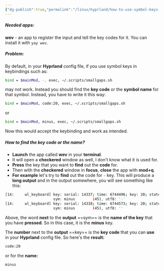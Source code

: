 ```yaml
---
{"dg-publish":true,"permalink":"/linux/hyprland/how-to-use-symbol-keys-in-keybindings/","noteIcon":""}
---
```


##### Needed apps:
**wev** - an app to register the input and tell the key codes for it. You can install it with `yay wev`.

##### Problem:
By default, in your **Hyprland** config file, if you use symbol keys in keybindings such as:
```bash
bind = $mainMod, -, exec, ~/.scripts/smallgaps.sh
```
may not work. Instead you should find the **key code** or the **symbol name** for that symbol. Instead, you have to write it this way:
```bash
bind = $mainMod, code:20, exec, ~/.scripts/smallgaps.sh
```
or
```bash
bind = $mainMod, minus, exec, ~/.scripts/smallgaps.sh
```
Now this would accept the keybinding and work as intended.

##### How to find the key code or the name?
- **Launch** the app called **wev** in your **terminal**.
- It will open a **checkered** window as well, I don't know what it is used for.
- **Press** the key that you want to **find** out the **code** for.
- Then with the **checkered** window in **focus**, **close** the app with **mod+q**.
- **For example** let's try to **find** out the code for `-` key. This will produce a **long output** and in the output somewhere, you will see something like this:
```bash
[14:     wl_keyboard] key: serial: 14337; time: 6744496; key: 20; state: 1 (pressed)
                      sym: minus        (45), utf8: '-'
[14:     wl_keyboard] key: serial: 14338; time: 6744573; key: 20; state: 0 (released)
                      sym: minus        (45), utf8: ''
```
Above, the word **next** to the **output** ==sym== is the **name of the key** that you have **pressed**. So in this case, it is the **minus** key. 

The **number** next to the **output** ==key== is the **key code** that you can **use** in your **Hyprland** config file.  So here's the **result:**

```bash
code:20
```
or for the **name:**
```bash
minus
```